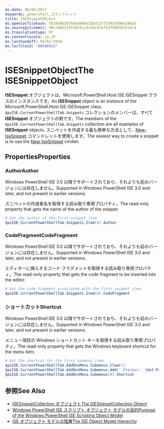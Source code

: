 ```yaml
---
ms.date: 06/05/2017
keywords: powershell,コマンドレット
title: ISESnippetObject
ms.openlocfilehash: f810e6b26f0ded04be15bdc37f336d7890e29dad
ms.sourcegitcommit: 30ccbbb32915b551c4cd4c91ef1df96b5b7514c4
ms.translationtype: HT
ms.contentlocale: ja-JP
ms.lasthandoff: 04/01/2020
ms.locfileid: "80500915"
---
```

# <a name="the-isesnippetobject"></a><span data-ttu-id="0f3b3-103">ISESnippetObject</span><span class="sxs-lookup"><span data-stu-id="0f3b3-103">The ISESnippetObject</span></span>

<span data-ttu-id="0f3b3-104">**ISESnippet** オブジェクトは、Microsoft.PowerShell.Host.ISE.ISESnippet クラスのインスタンスです。</span><span class="sxs-lookup"><span data-stu-id="0f3b3-104">An **ISESnippet** object is an instance of the Microsoft.PowerShell.Host.ISE.ISESnippet class.</span></span> <span data-ttu-id="0f3b3-105">`$psISE.CurrentPowerShellTab.Snippets` コレクションのメンバーは、すべて **ISESnippet** オブジェクトの例です。</span><span class="sxs-lookup"><span data-stu-id="0f3b3-105">The members of the `$psISE.CurrentPowerShellTab.Snippets` collection are all examples of **ISESnippet** objects.</span></span> <span data-ttu-id="0f3b3-106">スニペットを作成する最も簡単な方法として、[New-IseSnippet](/powershell/module/ISE/New-IseSnippet) コマンドレットを使用します。</span><span class="sxs-lookup"><span data-stu-id="0f3b3-106">The easiest way to create a snippet is to use the [New-IseSnippet](/powershell/module/ISE/New-IseSnippet) cmdlet.</span></span>

## <a name="properties"></a><span data-ttu-id="0f3b3-107">Properties</span><span class="sxs-lookup"><span data-stu-id="0f3b3-107">Properties</span></span>

### <a name="author"></a><span data-ttu-id="0f3b3-108">Author</span><span class="sxs-lookup"><span data-stu-id="0f3b3-108">Author</span></span>

<span data-ttu-id="0f3b3-109">Windows PowerShell ISE 3.0 以降でサポートされており、それよりも前のバージョンには存在しません。</span><span class="sxs-lookup"><span data-stu-id="0f3b3-109">Supported in Windows PowerShell ISE 3.0 and later, and not present in earlier versions.</span></span>

<span data-ttu-id="0f3b3-110">スニペットの作成者名を取得する読み取り専用プロパティ。</span><span class="sxs-lookup"><span data-stu-id="0f3b3-110">The read-only property that gets the name of the author of the snippet.</span></span>

```powershell
# Get the author of the first snippet item
$psISE.CurrentPowerShellTab.Snippets.Item(0).Author
```

### <a name="codefragment"></a><span data-ttu-id="0f3b3-111">CodeFragment</span><span class="sxs-lookup"><span data-stu-id="0f3b3-111">CodeFragment</span></span>

<span data-ttu-id="0f3b3-112">Windows PowerShell ISE 3.0 以降でサポートされており、それよりも前のバージョンには存在しません。</span><span class="sxs-lookup"><span data-stu-id="0f3b3-112">Supported in Windows PowerShell ISE 3.0 and later, and not present in earlier versions.</span></span>

<span data-ttu-id="0f3b3-113">エディターに挿入するコード フラグメントを取得する読み取り専用プロパティ。</span><span class="sxs-lookup"><span data-stu-id="0f3b3-113">The read-only property that gets the code fragment to be inserted into the editor.</span></span>

```powershell
# Get the code fragment associated with the first snippet item.
$psISE.CurrentPowerShellTab.Snippets.Item(0).CodeFragment
```

### <a name="shortcut"></a><span data-ttu-id="0f3b3-114">ショートカット</span><span class="sxs-lookup"><span data-stu-id="0f3b3-114">Shortcut</span></span>

<span data-ttu-id="0f3b3-115">Windows PowerShell ISE 3.0 以降でサポートされており、それよりも前のバージョンには存在しません。</span><span class="sxs-lookup"><span data-stu-id="0f3b3-115">Supported in Windows PowerShell ISE 3.0 and later, and not present in earlier versions.</span></span>

<span data-ttu-id="0f3b3-116">メニュー項目の Windows ショートカット キーを取得する読み取り専用プロパティ。</span><span class="sxs-lookup"><span data-stu-id="0f3b3-116">The read-only property that gets the Windows keyboard shortcut for the menu item.</span></span>

```powershell
# Get the shortcut for the first submenu item.
$psISE.CurrentPowerShellTab.AddOnsMenu.Submenus.Clear()
$psISE.CurrentPowerShellTab.AddOnsMenu.Submenus.Add('_Process', {Get-Process}, 'Alt+P')
$psISE.CurrentPowerShellTab.AddOnsMenu.Submenus[0].Shortcut
```

## <a name="see-also"></a><span data-ttu-id="0f3b3-117">参照</span><span class="sxs-lookup"><span data-stu-id="0f3b3-117">See Also</span></span>

- [<span data-ttu-id="0f3b3-118">ISESnippetCollection オブジェクト</span><span class="sxs-lookup"><span data-stu-id="0f3b3-118">The ISESnippetCollection Object</span></span>](The-ISESnippetCollection-Object.md)
- [<span data-ttu-id="0f3b3-119">Windows PowerShell ISE スクリプト オブジェクト モデルの目的</span><span class="sxs-lookup"><span data-stu-id="0f3b3-119">Purpose of the Windows PowerShell ISE Scripting Object Model</span></span>](purpose-of-the-windows-powershell-ise-scripting-object-model.md)
- [<span data-ttu-id="0f3b3-120">ISE オブジェクト モデルの階層</span><span class="sxs-lookup"><span data-stu-id="0f3b3-120">The ISE Object Model Hierarchy</span></span>](The-ISE-Object-Model-Hierarchy.md)
